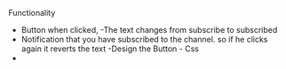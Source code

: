 Functionality

- Button when clicked,
  -The text changes from subscribe to subscribed
- Notification that you have subscribed to the channel.
  so if he clicks again it reverts the text
  <!-- Implemetation -->
  -Design the Button - Css
-
